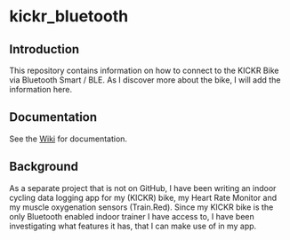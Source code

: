 # kickr_bluetooth

## Introduction
This repository contains information on how to connect to the KICKR Bike via Bluetooth Smart / BLE.
As I discover more about the bike, I will add the information here.

## Documentation
See the [Wiki](../../wiki) for documentation. 

## Background
As a separate project that is not on GitHub, I have been writing an indoor cycling data logging app for my (KICKR) bike, my Heart Rate Monitor and my muscle oxygenation sensors (Train.Red).
Since my KICKR bike is the only Bluetooth enabled indoor trainer I have access to, I have been investigating what features it has, that I can make use of in my app.
